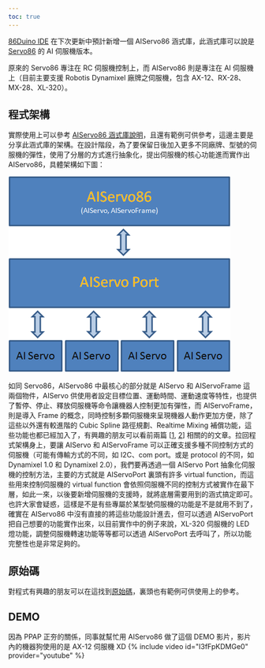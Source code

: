 ```yaml
---
toc: true
---
```

[86Duino IDE](http://www.86duino.com/?page_id=8918) 在下次更新中預計新增一個 AIServo86 涵式庫，此涵式庫可以說是 [Servo86](http://www.86duino.com/index.php?p=11050&lang=TW) 的 AI 伺服機版本。

原來的 Servo86 專注在 RC 伺服機控制上，而 AIServo86 則是專注在 AI 伺服機上（目前主要支援 Robotis Dynamixel 廠牌之伺服機，包含 AX-12、RX-28、MX-28、XL-320）。

## 程式架構
實際使用上可以參考 [AIServo86 涵式庫說明](http://www.86duino.com/index.php?p=16928&lang=TW)，且還有範例可供參考，這邊主要是分享此涵式庫的架構。在設計階段，為了要保留日後加入更多不同廠牌、型號的伺服機的彈性，使用了分層的方式進行抽象化，提出伺服機的核心功能進而實作出 AIServo86，具體架構如下圖：

![](../assets/images/old/aiservo86_arch.png)

如同 Servo86，AIServo86 中最核心的部分就是 AIServo 和 AIServoFrame 這兩個物件，AIServo 供使用者設定目標位置、運動時間、運動速度等特性，也提供了暫停、停止、釋放伺服機等命令讓機器人控制更加有彈性，而 AIServoFrame，則是導入 Frame 的概念，同時控制多顆伺服機來呈現機器人動作更加方便，除了這些以外還有較進階的 Cubic Spline 路徑規劃、Realtime Mixing 補償功能，這些功能也都已經加入了，有興趣的朋友可以看前兩篇 [[1](http://sayter99.github.io/2016/06/14/86ME%201.8/), [2](http://sayter99.github.io/2016/07/14/86ME%201.9/)] 相關的的文章。拉回程式架構身上，要讓 AIServo 和 AIServoFrame 可以正確支援多種不同控制方式的伺服機（可能有傳輸方式的不同，如 I2C、com port。或是 protocol 的不同，如 Dynamixel 1.0 和 Dynamixel 2.0），我們要再透過一個 AIServo Port 抽象化伺服機的控制方法，主要的方式就是 AIServoPort 裏頭有許多 virtual function，而這些用來控制伺服機的 virtual function 會依照伺服機不同的控制方式被實作在最下層，如此一來，以後要新增伺服機的支援時，就將底層需要用到的涵式搞定即可。也許大家會疑惑，這樣是不是有些專屬於某型號伺服機的功能是不是就用不到了，確實在 AIServo86 中沒有直接的將這些功能設計進去，但可以透過 AIServoPort 把自己想要的功能實作出來，以目前實作中的例子來說，XL-320 伺服機的 LED 燈功能，調整伺服機轉速功能等等都可以透過 AIServoPort 去呼叫了，所以功能完整性也是非常足夠的。

## 原始碼
對程式有興趣的朋友可以在這找到[原始碼](https://github.com/roboard/86Duino/tree/master/hardware/86duino/x86/libraries/AIServo86)，裏頭也有範例可供使用上的參考。

## DEMO
因為 PPAP 正夯的關係，同事就幫忙用 AIServo86 做了這個 DEMO 影片，影片內的機器狗使用的是 AX-12 伺服機 XD
{% include video id="I3fFpKDMGe0" provider="youtube" %}
